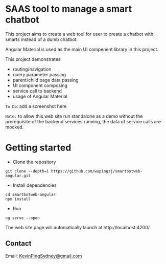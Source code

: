 # SAAS tool to manage a smart chatbot

This project aims to create a web tool for user to create a chatbot with smarts instead of a dumb chatbot.

Angular Material is used as the main UI compenent library in this project.

This project demonstrates 
- routing/navigation
- query parameter passing
- parent/child page data passing
- UI component composing
- service call to backend
- usage of Angular Material

`To Do`: add a screenshot here

`Note:` to allow this web site run standalone as a demo without the prerequisite of the backend services running, the data of service calls are mocked.

# Getting started

- Clone the repository
```
git clone --depth=1 https://github.com/wupingzj/smartbotweb-angular.git
```
- Install dependencies
```
cd smartbotweb-angular
npm install
```
- Run

```
ng serve --open
```

The web site page will automatically launch at http://localhost:4200/.

## Contact
Email: KevinPingSydney@gmail.com

